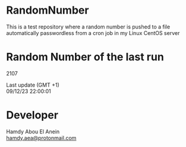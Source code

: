 # RandomNumber    
This is a test repository where a random number is pushed to a file automatically passwordless from a cron job in my Linux CentOS server    
# Random Number of the last run   
2107
      
Last update (GMT +1)    
09/12/23 22:00:01
# Developer    
Hamdy Abou El Anein   
hamdy.aea@protonmail.com
